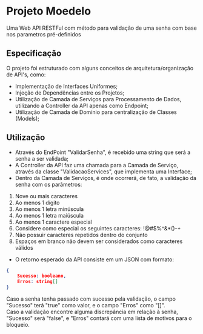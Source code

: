# Projeto Moedelo

Uma Web API RESTFul com método para validação de uma senha com base nos parametros pré-definidos

## Especificação

O projeto foi estruturado com alguns conceitos de arquitetura/organização de API's, como:

- Implementação de Interfaces Uniformes;
- Injeção de Dependências entre os Projetos;
- Utilização de Camada de Serviços para Processamento de Dados, utilizando a Controller da API apenas como Endpoint;
- Utilização de Camada de Domínio para centralização de Classes (Models);

## Utilização

- Através do EndPoint "ValidarSenha", é recebido uma string que será a senha a ser validada;
- A Controller da API faz uma chamada para a Camada de Serviço, através da classe "ValidacaoServices", que implementa uma Interface;
- Dentro da Camada de Serviços, é onde ocorrerá, de fato, a validação da senha com os parâmetros:
1. Nove ou mais caracteres
2. Ao menos 1 dígito
3. Ao menos 1 letra minúscula
4. Ao menos 1 letra maiúscula
5. Ao menos 1 caractere especial
6. Considere como especial os seguintes caracteres: !@#$%^&*()-+
7. Não possuir caracteres repetidos dentro do conjunto
8. Espaços em branco não devem ser considerados como caracteres válidos

- O retorno esperado da API consiste em um JSON com formato:
```json
{
    Sucesso: booleano,
    Erros: string[]
}
```
Caso a senha tenha passado com sucesso pela validação, o campo "Sucesso" terá "true" como valor, e o campo "Erros" como "[]". <br> Caso a validação encontre alguma discrepância em relação à senha, "Sucesso" será "false", e "Erros" contará com uma lista de motivos para o bloqueio.
